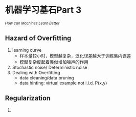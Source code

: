 # 机器学习基石Part 3   

<sub>*How can Machines Learn Better*</sub>   

## Hazard of Overfitting
1. learning curve
   * 样本量较小时，模型越复杂，泛化误差越大于训练集内误差
   * 模型复杂度起着类似增加噪声的作用
2. Stochastic noise/ Deterministic noise
3. Dealing with Overfitting     
   * data cleaning/data pruning
   * data hinting: virtual example not i.i.d. P(x,y)
## Regularization
1.